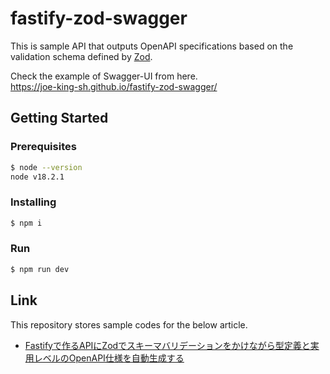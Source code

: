 # fastify-zod-swagger

This is sample API that outputs OpenAPI specifications based on the validation schema defined by [Zod]().

Check the example of Swagger-UI from here.  
https://joe-king-sh.github.io/fastify-zod-swagger/


## Getting Started

### Prerequisites

```bash
$ node --version
node v18.2.1
```

### Installing

```bash
$ npm i
```

### Run

```bash
$ npm run dev
```

## Link

This repository stores sample codes for the below article.
- [Fastifyで作るAPIにZodでスキーマバリデーションをかけながら型定義と実用レベルのOpenAPI仕様を自動生成する](https://dev.classmethod.jp/articles/fastify-zod-openapi/)
